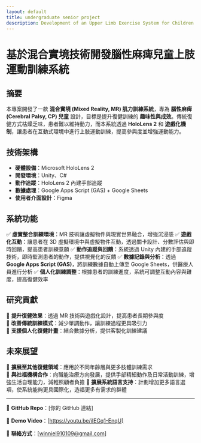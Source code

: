 ```yaml
---
layout: default
title: undergraduate senior project
description: Development of an Upper Limb Exercise System for Children with Cerebral Palsy Using Mixed Reality Technology
---
```



# 基於混合實境技術開發腦性麻痺兒童上肢運動訓練系統  

## 摘要  
本專案開發了一款 **混合實境 (Mixed Reality, MR) 肌力訓練系統**，專為 **腦性麻痺 (Cerebral Palsy, CP) 兒童** 設計，目標是提升復健訓練的 **趣味性與成效**。傳統復健方式枯燥乏味，患者難以維持動力，而本系統透過 **HoloLens 2** 和 **遊戲化機制**，讓患者在互動式環境中進行上肢運動訓練，提高參與度並增強運動能力。  

## 技術架構  
- **硬體設備**：Microsoft HoloLens 2
- **開發環境**：Unity、C#
- **動作追蹤**：HoloLens 2 內建手部追蹤
- **數據處理**：Google Apps Script (GAS) + Google Sheets
- **使用者介面設計**：Figma

## 系統功能  
✅ **虛實整合訓練環境**：MR 技術讓虛擬物件與現實世界融合，增強沉浸感
✅ **遊戲化互動**：讓患者在 3D 虛擬環境中與虛擬物件互動，透過關卡設計、分數評估與即時回饋，提高患者訓練意願 
✅ **動作追蹤與回饋**：系統透過 Unity 內建的手部追蹤技術，即時監測患者的動作，提供視覺化的反饋
✅ **數據記錄與分析**：透過 **Google Apps Script (GAS)**，將訓練數據自動上傳至 Google Sheets，供醫療人員進行分析 
✅ **個人化訓練調整**：根據患者的訓練進度，系統可調整互動內容與難度，提高復健效率

## 研究貢獻  
🔹 **提升復健效果**：透過 MR 技術與遊戲化設計，提高患者長期參與度  
🔹 **改善傳統訓練模式**：減少單調動作，讓訓練過程更具吸引力  
🔹 **支援個人化復健計畫**：結合數據分析，提供客製化訓練建議  

## 未來展望  
📌 **擴展至其他復健領域**：應用於不同年齡層與更多肢體訓練需求  
📌 **與社福機構合作**：向職能治療方向發展，提供手部精細動作及日常活動訓練，增強生活自理能力，減輕照顧者負擔 
📌 **擴展系統語言支持**：計劃增加更多語言選項，使系統能夠更具國際化，造福更多有需求的群體  

---  
📌 **GitHub Repo**：[你的 GitHub 連結]

📌 **Demo Video**：[https://youtu.be/jIEGq1-EnqU]

📌 **聯絡方式**：[winniel910109@gmail.com]

